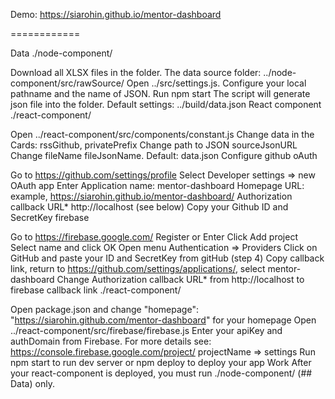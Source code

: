 Demo: https://siarohin.github.io/mentor-dashboard

============

Data
./node-component/

Download all XLSX files in the folder. The data source folder: ../node-component/src/rawSource/
Open ../src/settings.js. Configure your local pathname and the name of JSON.
Run npm start
The script will generate json file into the folder. Default settings: ../build/data.json
React component
./react-component/

Open ../react-component/src/components/constant.js
Change data in the Cards: rssGithub, privatePrefix
Change path to JSON sourceJsonURL
Change fileName fileJsonName. Default: data.json
Configure
github oAuth

Go to https://github.com/settings/profile
Select Developer settings => new OAuth app
Enter
Application name: mentor-dashboard
Homepage URL: example, https://siarohin.github.io/mentor-dashboard/
Authorization callback URL* http://localhost (see below)
Copy your Github ID and SecretKey
firebase

Go to https://firebase.google.com/
Register or Enter
Click Add project
Select name and click OK
Open menu Authentication => Providers
Click on GitHub and paste your ID and SecretKey from gitHub (step 4)
Copy callback link, return to https://github.com/settings/applications/, select mentor-dashboard
Change Authorization callback URL* from http://localhost to firebase callback link
./react-component/

Open package.json and change "homepage": "https://siarohin.github.com/mentor-dashboard" for your homepage
Open ../react-component/src/firebase/firebase.js
Enter your apiKey and authDomain from Firebase. For more details see: https://console.firebase.google.com/project/ projectName => settings
Run npm start to run dev server or npm deploy to deploy your app
Work
After your react-component is deployed, you must run ./node-component/ (## Data) only.
